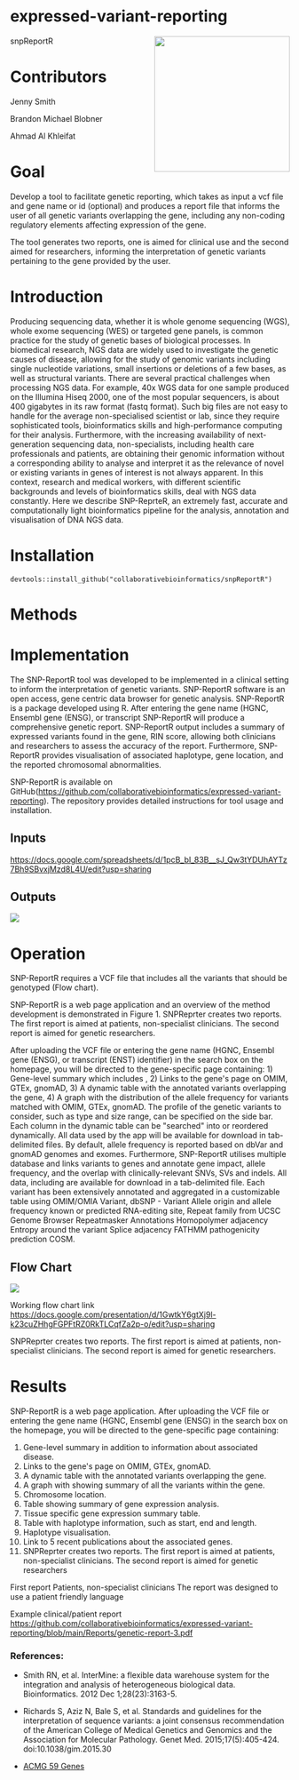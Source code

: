 # expressed-variant-reporting

snpReportR <img src='man/figures/logo.png' align="right" height="244" />

# Contributors
Jenny Smith

Brandon Michael Blobner

Ahmad Al Khleifat


# Goal
Develop a tool to facilitate genetic reporting, which takes as input a vcf file and gene name or id (optional) and produces a report file that informs the user of all genetic variants overlapping the gene, including any non-coding regulatory elements affecting expression of the gene.

The tool generates two reports, one is aimed for clinical use and the second aimed for researchers, informing the interpretation of genetic variants pertaining to the gene provided by the user.

# Introduction
Producing sequencing data, whether it is whole genome sequencing (WGS), whole exome sequencing (WES) or targeted gene panels, is common practice for the study of genetic bases of biological processes. In biomedical research, NGS data are widely used to investigate the genetic causes of disease, allowing for the study of genomic variants including single nucleotide variations, small insertions or deletions of a few bases, as well as structural variants.
There are several practical challenges when processing NGS data. For example, 40x WGS data for one sample produced on the Illumina Hiseq 2000, one of the most popular sequencers, is about 400 gigabytes in its raw format (fastq format). Such big files are not easy to handle for the average non-specialised scientist or lab, since they require sophisticated tools, bioinformatics skills and high-performance computing for their analysis. Furthermore, with the increasing availability of next-generation sequencing data, non-specialists, including health care professionals and patients, are obtaining their genomic information without a corresponding ability to analyse and interpret it as the relevance of novel or existing variants in genes of interest is not always apparent. In this context, research and medical workers, with different scientific backgrounds and levels of bioinformatics skills, deal with NGS data constantly. Here we describe SNP-ReprteR, an extremely fast, accurate and computationally light bioinformatics pipeline for the analysis, annotation and visualisation of DNA NGS data. 

# Installation 

```
devtools::install_github("collaborativebioinformatics/snpReportR")
```


# Methods

# Implementation
The SNP-ReportR tool was developed to be implemented in a clinical setting to inform the interpretation of genetic variants. SNP-ReportR software is an open access, gene centric data browser for genetic analysis. SNP-ReportR is a package developed using R. After entering the gene name (HGNC, Ensembl gene (ENSG), or transcript SNP-ReportR will produce a comprehensive genetic report.  SNP-ReportR output includes a summary of expressed variants found in the gene, RIN score, allowing both clinicians and researchers to assess the accuracy of the report. Furthermore, SNP-ReportR provides visualisation of associated haplotype, gene location, and the reported chromosomal abnormalities.  
  
SNP-ReportR is available on GitHub(https://github.com/collaborativebioinformatics/expressed-variant-reporting). The repository provides detailed instructions for tool usage and installation. 

## Inputs
https://docs.google.com/spreadsheets/d/1pcB_bI_83B__sJ_Qw3tYDUhAYTz7Bh9SBvxjMzd8L4U/edit?usp=sharing

## Outputs
![](https://github.com/collaborativebioinformatics/expressed-variant-reporting/blob/main/Report_example.png)



# Operation
SNP-ReportR requires a VCF file that includes all the variants that should be genotyped (Flow chart).

SNP-ReportR is a web page application and an overview of the method development is demonstrated in Figure 1. SNPReprter creates two reports. The first report is aimed at patients, non-specialist clinicians. The second report is aimed for genetic researchers.

After uploading the VCF file or entering the gene name (HGNC, Ensembl gene (ENSG), or transcript (ENST) identifier) in the search box on the homepage, you will be directed to the gene-specific page containing: 1) Gene-level summary which includes , 2) Links to the gene's page on OMIM, GTEx, gnomAD, 3) A dynamic table with the annotated variants overlapping the gene, 4) A graph with the distribution of the allele frequency for variants matched with OMIM, GTEx, gnomAD. The profile of the genetic variants to consider, such as type and size range, can be specified on the side bar. Each column in the dynamic table can be "searched" into or reordered dynamically. All data used by the app will be available for download in tab-delimited files. By default, allele frequency is reported based on dbVar and gnomAD genomes and exomes. Furthermore, SNP-ReportR utilises multiple database and links variants to genes and annotate gene impact, allele frequency, and the overlap with clinically-relevant SNVs, SVs and indels. All data, including are available for download in a tab-delimited file. Each variant has been extensively annotated and aggregated in a customizable table using OMIM/OMIA Variant, dbSNP - Variant Allele origin and allele frequency known or predicted RNA-editing site, Repeat family from UCSC Genome Browser Repeatmasker Annotations Homopolymer adjacency Entropy around the variant Splice adjacency FATHMM pathogenicity prediction COSM.

## Flow Chart
![](https://github.com/collaborativebioinformatics/expressed-variant-reporting/blob/main/flowchart.v3.png)

Working flow chart link
https://docs.google.com/presentation/d/1GwtkY6gtXj9l-k23cuZHhgFGPFtRZ0RkTLCqfZa2p-o/edit?usp=sharing

SNPReprter creates two reports. The first report is aimed at patients, non-specialist clinicians. The second report is aimed for genetic researchers.

# Results

SNP-ReportR is a web page application. After uploading the VCF file or entering the gene name (HGNC, Ensembl gene (ENSG) in the search box on the homepage, you will be directed to the gene-specific page containing:
1.	Gene-level summary in addition to information about associated disease.  
2.	Links to the gene's page on OMIM, GTEx, gnomAD.
3.	A dynamic table with the annotated variants overlapping the gene.
4.	A graph with showing summary of all the variants within the gene.
5.	Chromosome location. 
6.	Table showing summary of gene expression analysis.
7.	Tissue specific gene expression summary table.
8.	Table with haplotype information, such as start, end and length. 
9.	Haplotype visualisation. 
10.	Link to 5 recent publications about the associated genes. 
11.	SNPReprter creates two reports. The first report is aimed at patients, non-specialist clinicians. The second report is aimed for genetic researchers




First report Patients, non-specialist clinicians
The report was designed to use a patient friendly language 

Example clinical/patient report
https://github.com/collaborativebioinformatics/expressed-variant-reporting/blob/main/Reports/genetic-report-3.pdf

### References:

* Smith RN, et al. InterMine: a flexible data warehouse system for the integration and analysis of heterogeneous biological data. Bioinformatics. 2012 Dec 1;28(23):3163-5.

* Richards S, Aziz N, Bale S, et al. Standards and guidelines for the interpretation of sequence variants: a joint consensus recommendation of the American College of Medical Genetics and Genomics and the Association for Molecular Pathology. Genet Med. 2015;17(5):405-424. doi:10.1038/gim.2015.30

* [ACMG 59 Genes](https://www.coriell.org/1/NIGMS/Collections/ACMG-59-Genes?gclid=CjwKCAiA_9r_BRBZEiwAHZ_v1zXfYPL5eKXE2acAJmrzdjMurIU7y1GleMAJeoIkAjNCSzXHw20sDRoCaNsQAvD_BwE)



